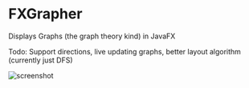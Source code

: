 # FXGrapher
Displays Graphs (the graph theory kind) in JavaFX

Todo: Support directions, live updating graphs, better layout algorithm (currently just DFS)

![screenshot](https://i.imgur.com/xqjDnW6.png)
